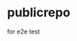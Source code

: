 # publicrepo
for e2e test
























































































































































































































































































































































































































































































































